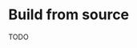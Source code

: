 # Build from source

<!-- vale proselint.Annotations = NO -->
TODO
<!-- vale proselint.Annotations = YES -->
